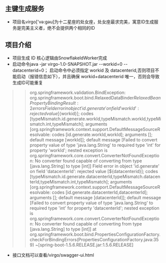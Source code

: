 ## 主键生成服务

   - 项目名virgo['və:ɡəu]为十二星座的处女座，处女座最求完美，寓意ID生成服务是完美主义者，绝不会提供两个相同的ID

## 项目介绍
   - 项目生成 ID 核心逻辑由SnowflakeIdWorker完成
   - 启动命令java -jar virgo-1.0-SNAPSHOT.jar --workid=0 --datacenterid=0；
    启动命令中必须指定 workid 及 datacenterid,否则项目不能启动（报错信息如下），并且确保 workid+datacenterid 唯一，否则会导致生成ID可能重复
 >> org.springframework.validation.BindException: org.springframework.boot.bind.RelaxedDataBinder$RelaxedBeanPropertyBindingResult: 2 errors
Field error in object 'id.generate' on field 'workId': rejected value [${workid}]; codes [typeMismatch.id.generate.workId,typeMismatch.workId,typeMismatch.int,typeMismatch]; arguments [org.springframework.context.support.DefaultMessageSourceResolvable: codes [id.generate.workId,workId]; arguments []; default message [workId]]; default message [Failed to convert property value of type 'java.lang.String' to required type 'int' for property 'workId'; nested exception is org.springframework.core.convert.ConverterNotFoundException: No converter found capable of converting from type [java.lang.String] to type [int]]
Field error in object 'id.generate' on field 'datacenterId': rejected value [${datacenterid}]; codes [typeMismatch.id.generate.datacenterId,typeMismatch.datacenterId,typeMismatch.int,typeMismatch]; arguments [org.springframework.context.support.DefaultMessageSourceResolvable: codes [id.generate.datacenterId,datacenterId]; arguments []; default message [datacenterId]]; default message [Failed to convert property value of type 'java.lang.String' to required type 'int' for property 'datacenterId'; nested exception is org.springframework.core.convert.ConverterNotFoundException: No converter found capable of converting from type [java.lang.String] to type [int]]
	at org.springframework.boot.bind.PropertiesConfigurationFactory.checkForBindingErrors(PropertiesConfigurationFactory.java:359) ~[spring-boot-1.5.6.RELEASE.jar:1.5.6.RELEASE]
  - 接口文档可以查看/virgo/swagger-ui.html
